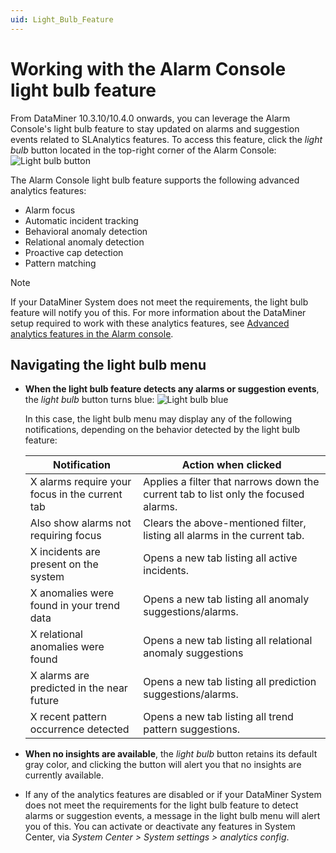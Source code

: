 ```yaml
---
uid: Light_Bulb_Feature
---
```


# Working with the Alarm Console light bulb feature

From DataMiner 10.3.10/10.4.0 onwards, you can leverage the Alarm Console's light bulb feature to stay updated on alarms and suggestion events related to SLAnalytics features. To access this feature, click the *light bulb* button located in the top-right corner of the Alarm Console: ![Light bulb button](~/user-guide/images/LightBulb_button.png) <!--RN 36777--> <!-- RN 37184-->

The Alarm Console light bulb feature supports the following advanced analytics features:

- Alarm focus
- Automatic incident tracking
- Behavioral anomaly detection
- Relational anomaly detection
- Proactive cap detection
- Pattern matching

> [!NOTE]
> If your DataMiner System does not meet the requirements, the light bulb feature will notify you of this<!--RN 37136-->. For more information about the DataMiner setup required to work with these analytics features, see [Advanced analytics features in the Alarm console](xref:Advanced_analytics_features_in_the_Alarm_Console).

## Navigating the light bulb menu

- **When the light bulb feature detects any alarms or suggestion events**, the *light bulb* button turns blue: ![Light bulb blue](~/user-guide/images/BlueLightBulb.png)

  In this case, the light bulb menu may display any of the following notifications, depending on the behavior detected by the light bulb feature:

  | Notification | Action when clicked |
  |--|--|
  | X alarms require your focus in the current tab <!--RN 37057--> | Applies a filter that narrows down the current tab to list only the focused alarms. |
  | Also show alarms not requiring focus <!--RN 37057-->| Clears the above-mentioned filter, listing all alarms in the current tab. |
  | X incidents are present on the system <!--RN 36918--> <!--RN 37145--> | Opens a new tab listing all active incidents. |
  | X anomalies were found in your trend data <!--RN 37145--> | Opens a new tab listing all anomaly suggestions/alarms. |
  | X relational anomalies were found | Opens a new tab listing all relational anomaly suggestions |
  | X alarms are predicted in the near future <!--RN 37145--> | Opens a new tab listing all prediction suggestions/alarms. |
  | X recent pattern occurrence detected <!--RN 37145--> | Opens a new tab listing all trend pattern suggestions. |

- **When no insights are available**, the *light bulb* button retains its default gray color, and clicking the button will alert you that no insights are currently available<!--RN 37167-->.

- If any of the analytics features are disabled or if your DataMiner System does not meet the requirements for the light bulb feature to detect alarms or suggestion events, a message in the light bulb menu will alert you of this<!--RN 37136-->. You can activate or deactivate any features in System Center, via *System Center > System settings > analytics config*.
